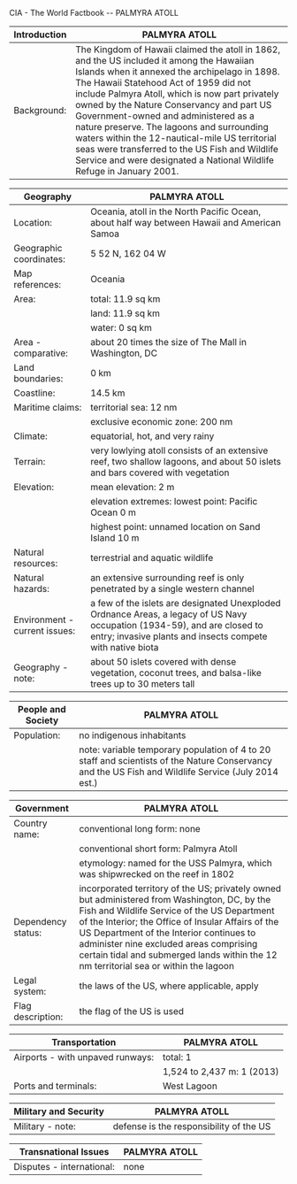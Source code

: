 CIA - The World Factbook -- PALMYRA ATOLL

| Introduction | PALMYRA ATOLL |
| --- | --- |
| Background: | The Kingdom of Hawaii claimed the atoll in 1862, and the US included it among the Hawaiian Islands when it annexed the archipelago in 1898. The Hawaii Statehood Act of 1959 did not include Palmyra Atoll, which is now part privately owned by the Nature Conservancy and part US Government-owned and administered as a nature preserve. The lagoons and surrounding waters within the 12-nautical-mile US territorial seas were transferred to the US Fish and Wildlife Service and were designated a National Wildlife Refuge in January 2001. |

| Geography | PALMYRA ATOLL |
| --- | --- |
| Location: | Oceania, atoll in the North Pacific Ocean, about half way between Hawaii and American Samoa |
| Geographic coordinates: | 5 52 N, 162 04 W |
| Map references: | Oceania |
| Area: | total: 11.9 sq km |
| | land: 11.9 sq km |
| | water: 0 sq km |
| Area - comparative: | about 20 times the size of The Mall in Washington, DC |
| Land boundaries: | 0 km |
| Coastline: | 14.5 km |
| Maritime claims: | territorial sea: 12 nm |
| | exclusive economic zone: 200 nm |
| Climate: | equatorial, hot, and very rainy |
| Terrain: | very lowlying atoll consists of an extensive reef, two shallow lagoons, and about 50 islets and bars covered with vegetation |
| Elevation: | mean elevation: 2 m |
| | elevation extremes: lowest point: Pacific Ocean 0 m |
| | highest point: unnamed location on Sand Island 10 m |
| Natural resources: | terrestrial and aquatic wildlife |
| Natural hazards: | an extensive surrounding reef is only penetrated by a single western channel |
| Environment - current issues: | a few of the islets are designated Unexploded Ordnance Areas, a legacy of US Navy occupation (1934-59), and are closed to entry; invasive plants and insects compete with native biota |
| Geography - note: | about 50 islets covered with dense vegetation, coconut trees, and balsa-like trees up to 30 meters tall |

| People and Society | PALMYRA ATOLL |
| --- | --- |
| Population: | no indigenous inhabitants |
| | note: variable temporary population of 4 to 20 staff and scientists of the Nature Conservancy and the US Fish and Wildlife Service (July 2014 est.) |

| Government | PALMYRA ATOLL |
| --- | --- |
| Country name: | conventional long form: none |
| | conventional short form: Palmyra Atoll |
| | etymology: named for the USS Palmyra, which was shipwrecked on the reef in 1802 |
| Dependency status: | incorporated territory of the US; privately owned but administered from Washington, DC, by the Fish and Wildlife Service of the US Department of the Interior; the Office of Insular Affairs of the US Department of the Interior continues to administer nine excluded areas comprising certain tidal and submerged lands within the 12 nm territorial sea or within the lagoon |
| Legal system: | the laws of the US, where applicable, apply |
| Flag description: | the flag of the US is used |

| Transportation | PALMYRA ATOLL |
| --- | --- |
| Airports - with unpaved runways: | total: 1 |
| | 1,524 to 2,437 m: 1 (2013) |
| Ports and terminals: | West Lagoon |

| Military and Security | PALMYRA ATOLL |
| --- | --- |
| Military - note: | defense is the responsibility of the US |

| Transnational Issues | PALMYRA ATOLL |
| --- | --- |
| Disputes - international: | none |
